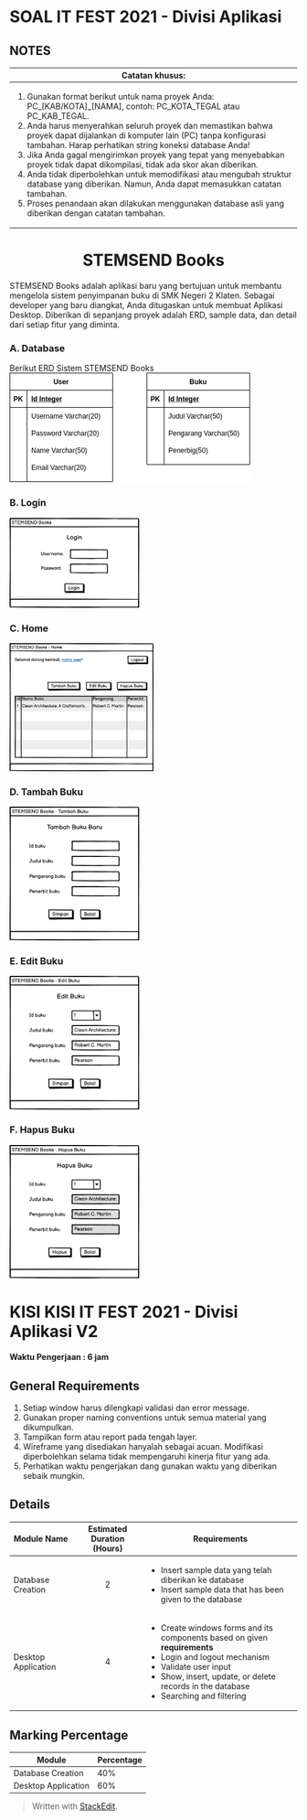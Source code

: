 # SOAL IT FEST 2021 - Divisi Aplikasi

## NOTES

|Catatan khusus:|
|--|
|<ol><li>Gunakan format berikut untuk nama proyek Anda: PC_[KAB/KOTA]_[NAMA], contoh: PC_KOTA_TEGAL atau PC_KAB_TEGAL.</li> <li>Anda harus menyerahkan seluruh proyek dan memastikan bahwa proyek dapat dijalankan di komputer lain (PC) tanpa konfigurasi tambahan. Harap perhatikan string koneksi database Anda! </li> <li> Jika Anda gagal mengirimkan proyek yang tepat yang menyebabkan proyek tidak dapat dikompilasi, tidak ada skor akan diberikan. </li> <li> Anda tidak diperbolehkan untuk memodifikasi atau mengubah struktur database yang diberikan. Namun, Anda dapat memasukkan catatan tambahan. </li> <li> Proses penandaan akan dilakukan menggunakan database asli yang diberikan dengan catatan tambahan. </li> </ol>|

<h1 align="center">STEMSEND Books</h1>

STEMSEND Books adalah aplikasi baru yang bertujuan untuk membantu mengelola sistem penyimpanan buku di SMK Negeri 2 Klaten. Sebagai developer yang baru diangkat, Anda ditugaskan untuk membuat Aplikasi Desktop. Diberikan di sepanjang proyek adalah ERD, sample data, dan detail dari setiap fitur yang diminta.

### A. Database
Berikut ERD Sistem STEMSEND Books <br>
![ERD](https://github.com/jokomanza/IT-FEST2021/blob/main/ERD%20STEMSEND%20Books.png)

### B. Login
<img src="./SEMSEND%20Books%20Wireframe/Login%20Form.png" alt="Login" width="45%" height="45%"/>

### C. Home
<img src="./SEMSEND%20Books%20Wireframe/Home%20Form.png" alt="Home" width="50%" height="50%"/>

### D. Tambah Buku
<img src="./SEMSEND%20Books%20Wireframe/Tambah%20Buku%20Form.png" alt="Tambah Buku" width="45%" height="45%"/>

### E. Edit Buku
<img src="./SEMSEND%20Books%20Wireframe/Edit%20Buku%20Form.png" alt="Edit Buku" width="45%" height="45%"/>

### F. Hapus Buku
<img src="./SEMSEND%20Books%20Wireframe/Hapus%20Buku%20Form.png" alt="Hapus Buku" width="45%" height="45%"/>




# KISI KISI IT FEST 2021 - Divisi Aplikasi V2
**Waktu Pengerjaan : 6 jam**
## General Requirements

1. Setiap window harus dilengkapi validasi dan error message.
2. Gunakan proper naming conventions untuk semua material yang dikumpulkan.
3. Tampilkan form atau report pada tengah layer.
4. Wireframe yang disediakan hanyalah sebagai acuan. Modifikasi diperbolehkan selama tidak mempengaruhi kinerja fitur yang ada.
5. Perhatikan waktu pengerjakan dang gunakan waktu yang diberikan sebaik mungkin.

## Details 

|Module Name  |  Estimated Duration (Hours)| Requirements |
|--|--|--|
|Database Creation|<p align="center">2</p>|<ul> <li>Insert sample data yang telah diberikan ke database</li> <li>Insert sample data that has been given to the database</li> |
| Desktop Application| <p align="center"> 4 </p> | <ul><li> Create windows forms and its components based on given __requirements__ </li> <li>Login and logout mechanism</li> <li> Validate user input </li> <li> Show, insert, update, or delete records in the database </li> <li> Searching and filtering </li></ul>

## Marking Percentage
|Module|Percentage|
|--|--|
|Database Creation| 40%|
|Desktop Application| 60%|
> Written with [StackEdit](https://stackedit.io/).

